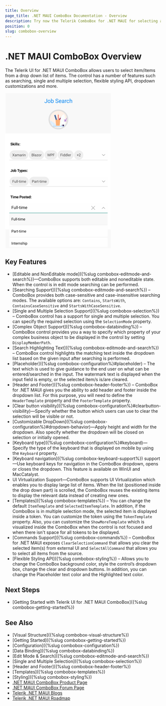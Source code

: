 ```yaml
---
title: Overview
page_title: .NET MAUI ComboBox Documentation - Overview
description: Try now the Telerik ComboBox for .NET MAUI for selecting an item from a predefined list of items. ComboBox has a number of features, such as searching, single and multiple selection, flexible styling API and more.
position: 0
slug: combobox-overview
---
```


# .NET MAUI ComboBox Overview

The Telerik UI for .NET MAUI ComboBox allows users to select item/items from a drop down list of items. The control has a number of features such as searching, single and multiple selection, flexible styling API, dropdown customizations and more.  

![.NET MAUI ComboBox Overview](images/combobox-overview.png "ComboBox Overview")

## Key Features

* [Editable and NonEditable mode]({%slug combobox-editmode-and-search%})—ComboBox supports both editable and noneditable state. When the control is in edit mode searching can be performed. 
* [Searching Support]({%slug combobox-editmode-and-search%}) – ComboBox provides both case-sensitive and case-insensitive searching modes. The available options are: `Contains`, `StartsWith`, `ContainsCaseSensitive` and `StartsWithCaseSensitive`. 
* [Single and Multiple Selection Support]({%slug combobox-selection%}) – ComboBox control has a support for single and multiple selection. You can specify the required selection using the `SelectionMode` property.
* [Complex Object Support]({%slug combobox-databinding%}) – ComboBox control provides you a way to specify which property of your complex business object to be displayed in the control by setting `DisplayMemberPath`.
* [Search Highlighting Text]({%slug combobox-editmode-and-search%}) – ComboBox control highlights the matching text inside the dropdown list based on the given input after searching is performed.
* [Placeholder]({%slug combobox-configuration%}#placeholder) – The text which is used to give guidance to the end user on what can be entered/searched in the input. The watermark text is displayed when the input field is empty, or the selected item/s is/are cleared.
* [Header and Footer]({%slug combobox-header-footer%}) – ComboBox for .NET MAUI gives you the ability to add header and footer inside the dropdown list. For this purpose, you will need to define the `HeaderTemplate` property and the `FooterTemplate` property. 
* [Clear button visibility]({%slug combobox-configuration%}#clearbutton-visibility)&mdash;Specify whether the button which users can use to clear the selection will be visible or not. 
* [Customizable DropDown]({%slug combobox-configuration%}#dropdown-behavior)&mdash;Apply height and width for the dropdown. Also specify whether the dropdown will be closed on selection or initially opened. 
* [Keyboard type]({%slug combobox-configuration%}#keyboard)&mdash;Specify the type of the keyboard that is displayed on mobile by using the `Keyboard` property.
* [Keyboard navigation]({%slug combobox-keyboard-support%}) support&mdash;Use keyboard keys for navigation in the ComboBox dropdown, opens or closes the dropdown. This feature is available on WinUI and MacCatalyst.
* UI Virtualization Support&mdash;ComboBox supports UI Virtualization which enables you to display large list of items. When the list (positioned inside the drop down part) is scrolled, the ComboBox reuses the existing items to display the relevant data instead of creating new ones.
* [Templates]({%slug combobox-templates%}) – You can change the default `ItemTemplate` and `SelectedItemTemplate`. In addition, if the ComboBox is in multiple selection mode, the selected item is displayed inside a token. You can customize the token using the `TokenTemplate` property. Also, you can customize the `ShowMoreTemplate` which is visualized inside the ComboBox when the control is not focused and when there isn't space for all tokens to be displayed. 
* [Commands Support]({%slug combobox-commands%}) – ComboBox for .NET MAUI exposes `ClearSelectionCommand` that allows you clear the selected item(s) from external UI and `SelectAllCommand` that allows you to select all items from the source.
* [Flexible Styling API]({%slug combobox-styling%}) – Allows you to change the ComboBox background color, style the control’s dropdown box, change the clear and dropdown buttons. In addition, you can change the Placeholder text color and the Highlighted text color.

## Next Steps

- [Getting Started with Telerik UI for .NET MAUI ComboBox]({%slug combobox-getting-started%})

## See Also

- [Visual Structure]({%slug combobox-visual-structure%})
- [Getting Started]({%slug combobox-getting-started%})
- [Configuration]({%slug combobox-configuration%})
- [Data Binding]({%slug combobox-databinding%})
- [Edit Mode & Search]({%slug combobox-editmode-and-search%}) 
- [Single and Multiple Selection]({%slug combobox-selection%})
- [Header and Footer]({%slug combobox-header-footer%})
- [Templates]({%slug combobox-templates%})
- [Styling]({%slug combobox-styling%})
- [.NET MAUI ComboBox Product Page](https://www.telerik.com/maui-ui/checkbox)
- [.NET MAUI ComboBox Forum Page](https://www.telerik.com/forums/maui?tagId=1937)
- [Telerik .NET MAUI Blogs](https://www.telerik.com/blogs/mobile-net-maui)
- [Telerik .NET MAUI Roadmap](https://www.telerik.com/support/whats-new/maui-ui/roadmap)
